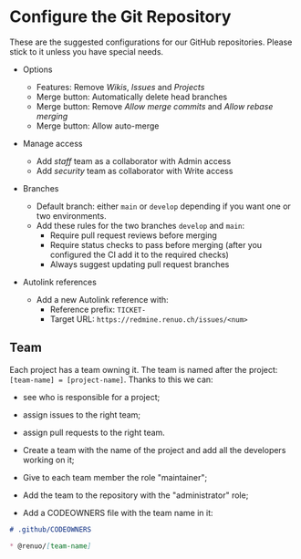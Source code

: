 # Configure the Git Repository

These are the suggested configurations for our GitHub repositories.
Please stick to it unless you have special needs.

* Options
  * Features: Remove *Wikis*, *Issues* and *Projects*
  * Merge button: Automatically delete head branches
  * Merge button: Remove *Allow merge commits* and *Allow rebase merging*
  * Merge button: Allow auto-merge
* Manage access
  * Add *staff* team as a collaborator with Admin access
  * Add *security* team as collaborator with Write access
* Branches
  * Default branch: either `main` or `develop` depending if you want one or two environments.
  * Add these rules for the two branches `develop` and `main`:
    * Require pull request reviews before merging
    * Require status checks to pass before merging (after you configured the CI add it to the required checks)
    * Always suggest updating pull request branches

* Autolink references
  * Add a new Autolink reference with:
    * Reference prefix: `TICKET-`
    * Target URL: `https://redmine.renuo.ch/issues/<num>`

## Team

Each project has a team owning it. The team is named after the project: `[team-name] = [project-name]`.
Thanks to this we can:

* see who is responsible for a project;
* assign issues to the right team;
* assign pull requests to the right team.

* Create a team with the name of the project and add all the developers working on it;
* Give to each team member the role "maintainer";
* Add the team to the repository with the "administrator" role;
* Add a CODEOWNERS file with the team name in it:

```markdown
# .github/CODEOWNERS

* @renuo/[team-name]
```
